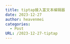 ```yaml
---
title: tiptap接入富文本编辑器
date: 2023-12-27
author: heavenmei
categories:
  - Post
URL: /2023-12-27-tiptap
---
```

